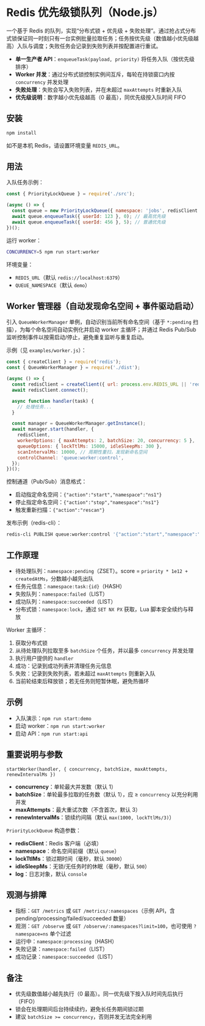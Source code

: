 # Redis 优先级锁队列（Node.js）

一个基于 Redis 的队列，实现“分布式锁 + 优先级 + 失败处理”。通过抢占式分布式锁保证同一时刻只有一台实例批量拉取任务；任务按优先级（数值越小优先级越高）入队与调度；失败任务会记录到失败列表并按配置进行重试。

- **单一生产者 API**：`enqueueTask(payload, priority)` 将任务入队（按优先级排序）
- **Worker 并发**：通过分布式锁控制实例间互斥，每轮在持锁窗口内按 `concurrency` 并发处理
- **失败处理**：失败会写入失败列表，并在未超过 `maxAttempts` 时重新入队
- **优先级说明**：数字越小优先级越高（0 最高），同优先级按入队时间 FIFO

## 安装

```bash
npm install
```

如不是本机 Redis，请设置环境变量 `REDIS_URL`。

## 用法

入队任务示例：

```js
const { PriorityLockQueue } = require('./src');

(async () => {
  const queue = new PriorityLockQueue({ namespace: 'jobs', redisClient /* 传入 redis 客户端 */ });
  await queue.enqueueTask({ userId: 123 }, 0); // 最高优先级
  await queue.enqueueTask({ userId: 456 }, 5); // 普通优先级
})();
```

运行 worker：

```bash
CONCURRENCY=5 npm run start:worker
```

环境变量：

- `REDIS_URL`（默认 `redis://localhost:6379`）
- `QUEUE_NAMESPACE`（默认 `demo`）

## Worker 管理器（自动发现命名空间 + 事件驱动启动）

引入 `QueueWorkerManager` 单例，自动识别当前所有命名空间（基于 `*:pending` 扫描），为每个命名空间自动实例化并启动 worker 主循环；并通过 Redis Pub/Sub 监听控制事件以按需启动/停止，避免重复监听与重复启动。

示例（见 `examples/worker.js`）：

```js
const { createClient } = require('redis');
const { QueueWorkerManager } = require('./dist');

(async () => {
  const redisClient = createClient({ url: process.env.REDIS_URL || 'redis://localhost:6379' });
  await redisClient.connect();

  async function handler(task) {
    // 处理任务...
  }

  const manager = QueueWorkerManager.getInstance();
  await manager.start(handler, {
    redisClient,
    workerOptions: { maxAttempts: 2, batchSize: 20, concurrency: 5 },
    queueOptions: { lockTtlMs: 15000, idleSleepMs: 300 },
    scanIntervalMs: 10000, // 周期性重扫，发现新命名空间
    controlChannel: 'queue:worker:control',
  });
})();
```

控制通道（Pub/Sub）消息格式：

- 启动指定命名空间：`{"action":"start","namespace":"ns1"}`
- 停止指定命名空间：`{"action":"stop","namespace":"ns1"}`
- 触发重新扫描：`{"action":"rescan"}`

发布示例（redis-cli）：

```bash
redis-cli PUBLISH queue:worker:control '{"action":"start","namespace":"demo"}'
```

## 工作原理

- 待处理队列：`namespace:pending`（ZSET）。score = `priority * 1e12 + createdAtMs`，分数越小越先出队
- 任务元信息：`namespace:task:{id}`（HASH）
- 失败队列：`namespace:failed`（LIST）
- 成功队列：`namespace:succeeded`（LIST）
- 分布式锁：`namespace:lock`，通过 `SET NX PX` 获取，Lua 脚本安全续约与释放

Worker 主循环：

1. 获取分布式锁
2. 从待处理队列拉取至多 `batchSize` 个任务，并以最多 `concurrency` 并发处理
3. 执行用户提供的 `handler`
4. 成功：记录到成功列表并清理任务元信息
5. 失败：记录到失败列表，若未超过 `maxAttempts` 则重新入队
6. 当前轮结束后释放锁；若无任务则短暂休眠，避免热循环

## 示例

- 入队演示：`npm run start:demo`
- 启动 worker：`npm run start:worker`
- 启动 API：`npm run start:api`

## 重要说明与参数

`startWorker(handler, { concurrency, batchSize, maxAttempts, renewIntervalMs })`

- **concurrency**：单轮最大并发数（默认 1）
- **batchSize**：单轮最多拉取的任务数（默认 1），应 ≥ `concurrency` 以充分利用并发
- **maxAttempts**：最大重试次数（不含首次，默认 3）
- **renewIntervalMs**：锁续约间隔（默认 `max(1000, lockTtlMs/3)`）

`PriorityLockQueue` 构造参数：

- **redisClient**：Redis 客户端（必填）
- **namespace**：命名空间前缀（默认 `queue`）
- **lockTtlMs**：锁过期时间（毫秒，默认 `30000`）
- **idleSleepMs**：无锁/无任务时的休眠（毫秒，默认 `500`）
- **log**：日志对象，默认 `console`

## 观测与排障

- 指标：`GET /metrics` 或 `GET /metrics/:namespaces`（示例 API，含 pending/processing/failed/succeeded 数量）
- 观测：`GET /observe` 或 `GET /observe/:namespaces?limit=100`，也可使用 `?namespace=ns` 单个过滤
- 运行中：`namespace:processing`（HASH）
- 失败记录：`namespace:failed`（LIST）
- 成功记录：`namespace:succeeded`（LIST）

## 备注

- 优先级数值越小越先执行（0 最高）。同一优先级下按入队时间先后执行（FIFO）
- 锁会在处理期间后台持续续约，避免长任务期间锁过期
- 建议 `batchSize >= concurrency`，否则并发无法完全利用